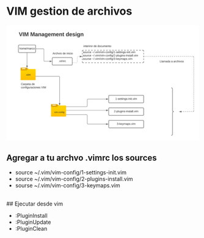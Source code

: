 # VIM gestion de archivos
![vim](https://raw.githubusercontent.com/marco-jaram/Images-Readme/main/Configuracion%20VIM.png)
<br>
## Agregar a tu archvo .vimrc los sources

* source ~/.vim/vim-config/1-settings-init.vim
* source ~/.vim/vim-config/2-plugins-install.vim
* sourse ~/.vim/vim-config/3-keymaps.vim
<br>
## Ejecutar desde vim

* :PluginInstall
* :PluginUpdate
* :PluginClean





